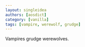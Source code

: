 ```yaml
---
layout: singleidea
authors: [aosdict]
category: [vanilla]
tags: [vampire, werewolf, grudge]
---
```

Vampires grudge werewolves.

